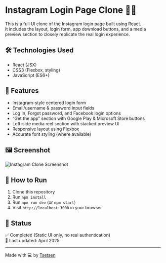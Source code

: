 # Instagram Login Page Clone 📸🔐

This is a full UI clone of the Instagram login page built using React.  
It includes the layout, login form, app download buttons, and a media preview section to closely replicate the real login experience.

## 🛠 Technologies Used
- React (JSX)
- CSS3 (Flexbox, styling)
- JavaScript (ES6+)

## 🎯 Features
- Instagram-style centered login form
- Email/username & password input fields
- Log In, Forgot password, and Facebook login options
- “Get the app” section with Google Play & Microsoft Store buttons
- Left-side media reel section with stacked preview UI
- Responsive layout using Flexbox
- Accurate font styling (where available)

## 🖼 Screenshot

![Instagram Clone Screenshot](./screenshot.png)

## 🧪 How to Run
1. Clone this repository
2. Run `npm install`
3. Run `npm run dev` (or `npm start`)
4. Visit `http://localhost:3000` in your browser

## 📌 Status
✅ Completed (Static UI only, no real authentication)  
📅 Last updated: April 2025

---

Made with 💻 by [Tsetsen](https://github.com/tsetse0725)
